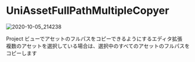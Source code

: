 # UniAssetFullPathMultipleCopyer

![2020-10-05_214238](https://user-images.githubusercontent.com/6134875/95081820-1623ed80-0755-11eb-956c-276968cb4bf5.png)

Project ビューでアセットのフルパスをコピーできるようにするエディタ拡張  
複数のアセットを選択している場合は、選択中のすべてのアセットのフルパスをコピーします  

